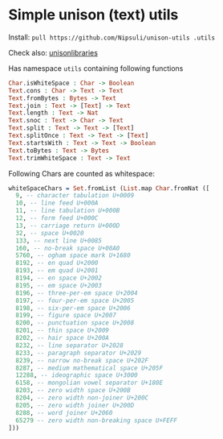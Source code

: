 # Simple unison (text) utils

Install: `pull https://github.com/Nipsuli/unison-utils .utils`

Check also: [unisonlibraries](https://github.com/runarorama/unisonlibraries)


Has namespace `utils` containing following functions
``` Idris
Char.isWhiteSpace : Char -> Boolean
Text.cons : Char -> Text -> Text
Text.fromBytes : Bytes -> Text
Text.join : Text -> [Text] -> Text
Text.length : Text -> Nat
Text.snoc : Text -> Char -> Text
Text.split : Text -> Text -> [Text]
Text.splitOnce : Text -> Text -> [Text]
Text.startsWith : Text -> Text -> Boolean
Text.toBytes : Text -> Bytes
Text.trimWhiteSpace : Text -> Text
```


Following Chars are counted as whitespace:
``` Idris
whiteSpaceChars = Set.fromList (List.map Char.fromNat ([
  9, -- character tabulation U+0009
  10, -- line feed U+000A
  11, -- line tabulation U+000B
  12, -- form feed U+000C
  13, -- carriage return U+000D
  32, -- space U+0020
  133, -- next line U+0085
  160, -- no-break space U+00A0
  5760, -- ogham space mark U+1680
  8192, -- en quad U+2000
  8193, -- em quad U+2001
  8194, -- en space U+2002
  8195, -- em space U+2003
  8196, -- three-per-em space U+2004
  8197, -- four-per-em space U+2005
  8198, -- six-per-em space U+2006
  8199, -- figure space U+2007
  8200, -- punctuation space U+2008
  8201, -- thin space U+2009
  8202, -- hair space U+200A
  8232, -- line separator U+2028
  8233, -- paragraph separator U+2029
  8239, -- narrow no-break space U+202F
  8287, -- medium mathematical space U+205F
  12288, -- ideographic space U+3000
  6158, -- mongolian vowel separator U+180E
  8203, -- zero width space U+200B
  8204, -- zero width non-joiner U+200C
  8205, -- zero width joiner U+200D
  8288, -- word joiner U+2060
  65279 -- zero width non-breaking space U+FEFF
]))
```
